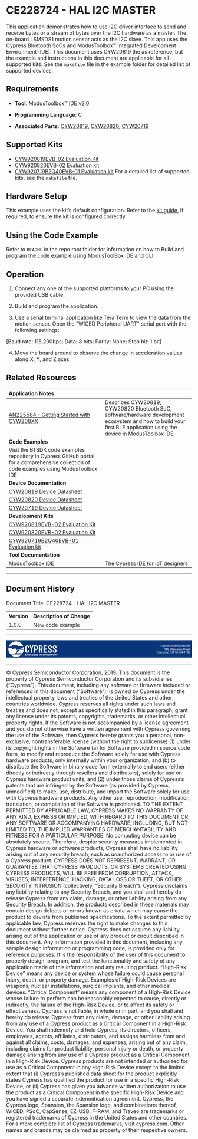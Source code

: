 # CE228724 - HAL I2C MASTER

This application demonstrates how to use I2C driver interface to send and receive bytes or a stream of bytes over the I2C hardware as a master. The on-board LSM9DS1 motion sensor acts as the I2C slave. This app uses the Cypress Bluetooth SoCs and ModusToolbox™ Integrated Development Environment (IDE).
This document uses CYW20819 the as reference, but the example and instructions in this document are applicable for all supported kits. See the `makefile` file in the example folder for detailed list of supported devices.

## Requirements
- **Tool**: [ModusToolbox™ IDE](https://www.cypress.com/products/modustoolbox-software-environment) v2.0

- **Programming Language**: C
- **Associated Parts**: [CYW20819](https://www.cypress.com/datasheet/CYW20819), [CYW20820](https://www.cypress.com/datasheet/CYW20820), [CYW20719](https://www.cypress.com/documentation/datasheets/cyw20719-enhanced-low-power-bredrble-bluetooth-50-soc)

## Supported Kits
- [CYW920819EVB-02 Evaluation Kit](http://www.cypress.com/CYW920819EVB-02)
- [CYW920820EVB-02 Evaluation kit](http://www.cypress.com/CYW920820EVB-02)
- [CYW920719B2Q40EVB-01 Evaluation kit](https://community.cypress.com/docs/DOC-17736)
For a detailed list of supported kits, see the `makefile` file.

## Hardware Setup
This example uses the kit’s default configuration. Refer to the [kit guide](http://www.cypress.com/CYW920819EVB-02), if required, to ensure the kit is configured correctly.

## Using the Code Example

Refer to `README` in the repo root folder for information on how to Build and program the code example using ModusToolBox IDE and CLI.

## Operation
 1. Connect any one of the supported platforms to your PC using the provided USB cable.

 2. Build and program the application.

 3. Use a serial terminal application like Tera Term to view the data from the motion sensor. Open the "WICED Peripheral UART" serial port with the following settings:

 [Baud rate: 115,200bps; Data: 8 bits; Parity: None; Stop bit: 1 bit]

 4. Move the board around to observe the change in acceleration values along X, Y, and Z axes.

## Related Resources

| Application Notes                                            |                                                              |
| :----------------------------------------------------------- | :----------------------------------------------------------- |
|[AN225684 – Getting Started with CYW208XX](http://www.cypress.com/an225684) | Describes CYW20819, CYW20820 Bluetooth SoC, software/hardware development ecosystem and how to build your first BLE application using the device in ModusToolbox IDE.
| **Code Examples** |
|Visit the BTSDK code examples repository in Cypress GitHub portal for a comprehensive collection of code examples using ModusToolbox IDE|
|**Device Documentation**|
|[CYW20819 Device Datasheet](https://www.cypress.com/datasheet/CYW20819)|
|[CYW20820 Device Datasheet](https://www.cypress.com/datasheet/CYW20820)|
|[CYW20719 Device Datasheet](https://www.cypress.com/documentation/datasheets/cyw20719-enhanced-low-power-bredrble-bluetooth-50-soc)|
|**Development Kits** |
|[CYW920819EVB-02 Evaluation Kit](http://www.cypress.com/CYW920819EVB-02)|
|[CYW920820EVB-02 Evaluation Kit](http://www.cypress.com/CYW920820EVB-02)|
|[CYW920719B2Q40EVB-01 Evaluation kit](https://community.cypress.com/docs/DOC-17736)|
|**Tool Documentation** |
|[ModusToolbox IDE](http://www.cypress.com/modustoolbox)| The Cypress IDE for IoT designers|
--------------------------------------------------------------------------------------------

## Document History

Document Title: CE228724 - HAL I2C MASTER

| Version | Description of Change |
| ------- | --------------------- |
| 1.0.0   | New code example      |

------

![Banner](Images/Banner.png)

-------------------------------------------------------------------------------

© Cypress Semiconductor Corporation, 2019. This document is the property of Cypress Semiconductor Corporation and its subsidiaries (“Cypress”).  This document, including any software or firmware included or referenced in this document (“Software”), is owned by Cypress under the intellectual property laws and treaties of the United States and other countries worldwide.  Cypress reserves all rights under such laws and treaties and does not, except as specifically stated in this paragraph, grant any license under its patents, copyrights, trademarks, or other intellectual property rights.  If the Software is not accompanied by a license agreement and you do not otherwise have a written agreement with Cypress governing the use of the Software, then Cypress hereby grants you a personal, non-exclusive, nontransferable license (without the right to sublicense) (1) under its copyright rights in the Software (a) for Software provided in source code form, to modify and reproduce the Software solely for use with Cypress hardware products, only internally within your organization, and (b) to distribute the Software in binary code form externally to end users (either directly or indirectly through resellers and distributors), solely for use on Cypress hardware product units, and (2) under those claims of Cypress’s patents that are infringed by the Software (as provided by Cypress, unmodified) to make, use, distribute, and import the Software solely for use with Cypress hardware products.  Any other use, reproduction, modification, translation, or compilation of the Software is prohibited.
TO THE EXTENT PERMITTED BY APPLICABLE LAW, CYPRESS MAKES NO WARRANTY OF ANY KIND, EXPRESS OR IMPLIED, WITH REGARD TO THIS DOCUMENT OR ANY SOFTWARE OR ACCOMPANYING HARDWARE, INCLUDING, BUT NOT LIMITED TO, THE IMPLIED WARRANTIES OF MERCHANTABILITY AND FITNESS FOR A PARTICULAR PURPOSE.  No computing device can be absolutely secure.  Therefore, despite security measures implemented in Cypress hardware or software products, Cypress shall have no liability arising out of any security breach, such as unauthorized access to or use of a Cypress product.  CYPRESS DOES NOT REPRESENT, WARRANT, OR GUARANTEE THAT CYPRESS PRODUCTS, OR SYSTEMS CREATED USING CYPRESS PRODUCTS, WILL BE FREE FROM CORRUPTION, ATTACK, VIRUSES, INTERFERENCE, HACKING, DATA LOSS OR THEFT, OR OTHER SECURITY INTRUSION (collectively, “Security Breach”).  Cypress disclaims any liability relating to any Security Breach, and you shall and hereby do release Cypress from any claim, damage, or other liability arising from any Security Breach.  In addition, the products described in these materials may contain design defects or errors known as errata which may cause the product to deviate from published specifications.  To the extent permitted by applicable law, Cypress reserves the right to make changes to this document without further notice. Cypress does not assume any liability arising out of the application or use of any product or circuit described in this document.  Any information provided in this document, including any sample design information or programming code, is provided only for reference purposes.  It is the responsibility of the user of this document to properly design, program, and test the functionality and safety of any application made of this information and any resulting product.  “High-Risk Device” means any device or system whose failure could cause personal injury, death, or property damage.  Examples of High-Risk Devices are weapons, nuclear installations, surgical implants, and other medical devices.  “Critical Component” means any component of a High-Risk Device whose failure to perform can be reasonably expected to cause, directly or indirectly, the failure of the High-Risk Device, or to affect its safety or effectiveness.  Cypress is not liable, in whole or in part, and you shall and hereby do release Cypress from any claim, damage, or other liability arising from any use of a Cypress product as a Critical Component in a High-Risk Device.  You shall indemnify and hold Cypress, its directors, officers, employees, agents, affiliates, distributors, and assigns harmless from and against all claims, costs, damages, and expenses, arising out of any claim, including claims for product liability, personal injury or death, or property damage arising from any use of a Cypress product as a Critical Component in a High-Risk Device.  Cypress products are not intended or authorized for use as a Critical Component in any High-Risk Device except to the limited extent that (i) Cypress’s published data sheet for the product explicitly states Cypress has qualified the product for use in a specific High-Risk Device, or (ii) Cypress has given you advance written authorization to use the product as a Critical Component in the specific High-Risk Device and you have signed a separate indemnification agreement.
Cypress, the Cypress logo, Spansion, the Spansion logo, and combinations thereof, WICED, PSoC, CapSense, EZ-USB, F-RAM, and Traveo are trademarks or registered trademarks of Cypress in the United States and other countries.  For a more complete list of Cypress trademarks, visit cypress.com.  Other names and brands may be claimed as property of their respective owners.